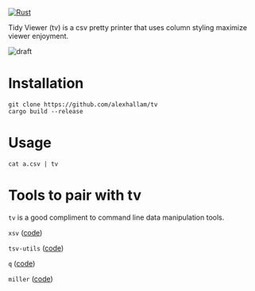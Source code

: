 [![Rust](https://github.com/alexhallam/tv/actions/workflows/rust.yml/badge.svg)](https://github.com/alexhallam/tv/actions/workflows/rust.yml)

Tidy Viewer (tv) is a csv pretty printer that uses column styling maximize viewer enjoyment.

![draft](https://user-images.githubusercontent.com/9298693/117525069-abf35580-af8e-11eb-8384-7e54b02a037e.gif)

# Installation

```
git clone https://github.com/alexhallam/tv
cargo build --release
```

# Usage

```
cat a.csv | tv
```

# Tools to pair with tv

`tv` is a good compliment to command line data manipulation tools. 

`xsv` ([code](https://github.com/BurntSushi/xsv))

`tsv-utils` ([code](https://github.com/eBay/tsv-utils))

`q` ([code](https://github.com/zestyping/q))

`miller` ([code](https://github.com/johnkerl/miller))
